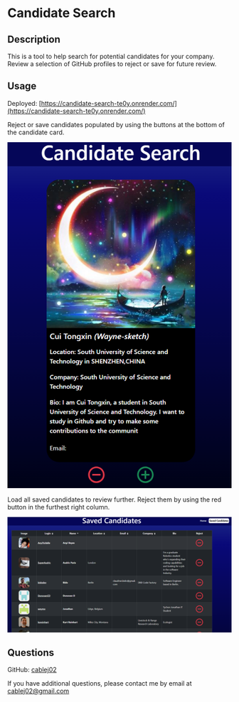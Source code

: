 # Candidate Search

## Description

This is a tool to help search for potential candidates for your company.  Review a selection of GitHub profiles to reject or save for future review.

## Usage

Deployed: [https://candidate-search-te0y.onrender.com/](https://candidate-search-te0y.onrender.com/)

Reject or save candidates populated by using the buttons at the bottom of the candidate card.

![Search Candidates](src/assets/candidateSearch.PNG)

Load all saved candidates to review further.  Reject them by using the red button in the furthest right column.

![Saved Candidates](src/assets/savedCandidates.png)

## Questions

GitHub: [cablej02](https://github.com/cablej02)

If you have additional questions, please contact me by email at [cablej02@gmail.com](mailto:cablej02@gmail.com)
